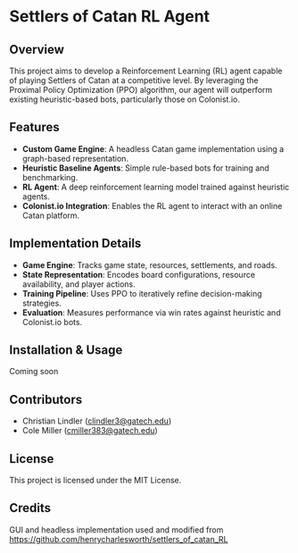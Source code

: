 # Settlers of Catan RL Agent

## Overview
This project aims to develop a Reinforcement Learning (RL) agent capable of playing Settlers of Catan at a competitive level. By leveraging the Proximal Policy Optimization (PPO) algorithm, our agent will outperform existing heuristic-based bots, particularly those on Colonist.io.

## Features
- **Custom Game Engine**: A headless Catan game implementation using a graph-based representation.
- **Heuristic Baseline Agents**: Simple rule-based bots for training and benchmarking.
- **RL Agent**: A deep reinforcement learning model trained against heuristic agents.
- **Colonist.io Integration**: Enables the RL agent to interact with an online Catan platform.

## Implementation Details
- **Game Engine**: Tracks game state, resources, settlements, and roads.
- **State Representation**: Encodes board configurations, resource availability, and player actions.
- **Training Pipeline**: Uses PPO to iteratively refine decision-making strategies.
- **Evaluation**: Measures performance via win rates against heuristic and Colonist.io bots.

## Installation & Usage
Coming soon

## Contributors
- Christian Lindler ([clindler3@gatech.edu](mailto:clindler3@gatech.edu))
- Cole Miller ([cmiller383@gatech.edu](mailto:cmiller383@gatech.edu))

## License
This project is licensed under the MIT License.

## Credits
GUI and headless implementation used and modified from https://github.com/henrycharlesworth/settlers_of_catan_RL
